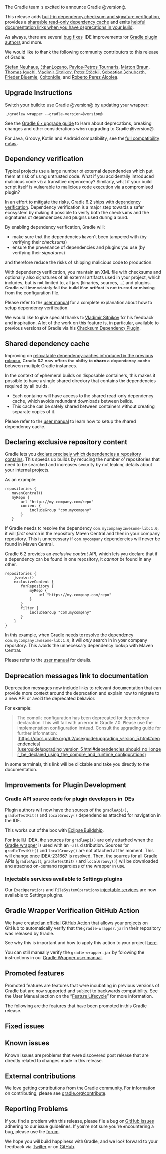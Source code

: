 The Gradle team is excited to announce Gradle @version@.

This release adds [built-in dependency checksum and signature verification](#dependency-verification), provides a [shareable read-only dependency cache](#shared-dependency-cache) and emits [helpful documentation links when you have deprecations in your build](#deprecation-messages).

As always, there are several [bug fixes](#fixed-issues), IDE improvements for [Gradle plugin authors](#plugin-dev) and more.

We would like to thank the following community contributors to this release of Gradle:

[Stefan Neuhaus](https://github.com/stefanneuhaus),
[EthanLozano](https://github.com/EthanLozano),
[Pavlos-Petros Tournaris](https://github.com/pavlospt),
[Márton Braun](https://github.com/zsmb13),
[Thomas Iguchi](https://github.com/tiguchi),
[Vladimir Sitnikov](https://github.com/vlsi/),
[Peter Stöckli](https://github.com/p-),
[Sebastian Schuberth](https://github.com/sschuberth),
[Frieder Bluemle](https://github.com/friederbluemle),
[ColtonIdle](https://github.com/ColtonIdle),
and [Roberto Perez Alcolea](https://github.com/rpalcolea).

## Upgrade Instructions

Switch your build to use Gradle @version@ by updating your wrapper:

`./gradlew wrapper --gradle-version=@version@`

See the [Gradle 6.x upgrade guide](userguide/upgrading_version_6.html#changes_@baseVersion@) to learn about deprecations, breaking changes and other considerations when upgrading to Gradle @version@.

For Java, Groovy, Kotlin and Android compatibility, see the [full compatibility notes](userguide/compatibility.html).

<!-- Do not add breaking changes or deprecations here! Add them to the upgrade guide instead. -->

<a name="dependency-verification"></a>
## Dependency verification

Typical projects use a large number of external dependencies which put them at risk of using untrusted code.
What if you accidentally introduced malicious code via a transitive dependency?
Similarly, what if your build script itself is vulnerable to malicious code execution via a compromised plugin?

In an effort to mitigate the risks, Gradle 6.2 ships with [dependency verification](userguide/dependency_verification.html).
Dependency verification is a major step towards a safer ecosystem by making it possible to verify both the checksums and the signatures of dependencies and plugins used during a build.

By enabling dependency verification, Gradle will:

- make sure that the dependencies haven't been tampered with (by verifying their _checksums_)
- ensure the provenance of dependencies and plugins you use (by verifying their _signatures_)

and therefore reduce the risks of shipping malicious code to production.

With dependency verification, you maintain an XML file with checksums and optionally also signatures of all external artifacts used in your project, which includes, but is not limited to, all jars (binaries, sources, ...) and plugins.
Gradle will immediately fail the build if an artifact is not trusted or missing from the configuration file.

Please refer to the [user manual](userguide/dependency_verification.html) for a complete explanation about how to setup dependency verification. 

We would like to give special thanks to [Vladimir Sitnikov](https://github.com/vlsi) for his feedback and inspiration.
A lot of the work on this feature is, in particular, available to previous versions of Gradle via his [Checksum Dependency Plugin](https://plugins.gradle.org/plugin/com.github.vlsi.checksum-dependency).

<a name="shared-dependency-cache"></a>
## Shared dependency cache

Improving on [relocatable dependency caches introduced in the previous release](https://docs.gradle.org/6.1.1/release-notes.html#ephemeral-ci:-reuse-gradle's-dependency-cache), Gradle 6.2 now offers the ability to **share** a dependency cache between multiple Gradle instances.

In the context of ephemeral builds on disposable containers, this makes it possible to have a single shared directory that contains the dependencies required by all builds.

- Each container will have access to the shared read-only dependency cache, which avoids redundant downloads between builds.
- This cache can be safely shared between containers without creating separate copies of it.

Please refer to the [user manual](userguide/dependency_resolution.html#sec:dependency_cache) to learn how to setup the shared dependency cache.

<a name="exclusive-repository-content"></a>
## Declaring exclusive repository content

Gradle lets you [declare precisely which dependencies a repository contains](userguide/declaring_repositories.html#sec:repository-content-filtering).  This speeds up builds by reducing the number of repositories that need to be searched and increases security by not leaking details about your internal projects.

As an example:
```
repositories {
   mavenCentral()
   myRepo {
       url "https://my-company.com/repo"
       content {
           includeGroup "com.mycompany"
       }
   }
```
If Gradle needs to resolve the dependency `com.mycompany:awesome-lib:1.0`, it will _first_ search in the repository Maven Central and then in your company repository.  This is unnecessary if `com.mycompany` dependencies will never be found in Maven Central.

Gradle 6.2 provides an _exclusive content_ API, which lets you declare that if a dependency can be found in one repository, it _cannot_ be found in any other.

```
repositories {
    jcenter()
    exclusiveContent {
       forRepository {
           myRepo {
               url "https://my-company.com/repo"
           }
       }
       filter {
           includeGroup "com.mycompany"
       }
    }
}
```

In this example, when Gradle needs to resolve the dependency `com.mycompany:awesome-lib:1.0`, it will _only_ search in in your company repository. This avoids the unnecessary dependency lookup with Maven Central.

Please refer to the [user manual](userguide/declaring_repositories.html#declaring_content_exclusively_found_in_one_repository) for details.

<a name="deprecation-messages"></a>
## Deprecation messages link to documentation

Deprecation messages now include links to relevant documentation that can provide more context around the deprecation and explain how to migrate to a new API or avoid the deprecated behavior. 

For example:
> The compile configuration has been deprecated for dependency declaration. This will fail with an error in Gradle 7.0. Please use the implementation configuration instead. Consult the upgrading guide for further information: [https://docs.gradle.org/6.2/userguide/upgrading_version_5.html#dependencies](userguide/upgrading_version_5.html#dependencies_should_no_longer_be_declared_using_the_compile_and_runtime_configurations)

In some terminals, this link will be clickable and take you directly to the documentation.

<a name="plugin-dev"></a>
## Improvements for Plugin Development

### Gradle API source code for plugin developers in IDEs

Plugin authors will now have the sources of the `gradleApi()`, `gradleTestKit()` and `localGroovy()` dependencies attached for navigation in the IDE.

This works out of the box with [Eclipse Buildship](https://projects.eclipse.org/projects/tools.buildship).

For IntelliJ IDEA, the sources for `gradleApi()` are only attached when the [Gradle wrapper](userguide/gradle_wrapper.html#sec:adding_wrapper) is used with an `-all` distribution. Sources for `gradleTestKit()` and `localGroovy()` are not attached at the moment.
This will change once [IDEA-231667](https://youtrack.jetbrains.com/issue/IDEA-231667) is resolved. Then, the sources for all Gradle APIs (`gradleApi()`, `gradleTestKit()` and `localGroovy()`) will be downloaded and attached on-demand regardless of the wrapper in use.

### Injectable services available to Settings plugins

Our `ExecOperations` and `FileSystemOperations` [injectable services](userguide/custom_gradle_types.html#services_for_injection) are now available to Settings plugins.

## Gradle Wrapper Verification GitHub Action

We have created [an official GitHub Action](https://github.com/marketplace/actions/gradle-wrapper-validation) that allows your projects on GitHub to automatically verify that the `gradle-wrapper.jar` in their repository was released by Gradle.

<!-- TODO: Replace this with link to blog when live -->
See why this is important and how to apply this action to your project
[here](https://github.com/gradle/wrapper-validation-action).

You can still manually verify the `gradle-wrapper.jar` by following the instructions in our
[Gradle Wrapper user manual](userguide/gradle_wrapper.html#sec:wrapper_checksum_verification).

## Promoted features
Promoted features are features that were incubating in previous versions of Gradle but are now supported and subject to backwards compatibility.
See the User Manual section on the “[Feature Lifecycle](userguide/feature_lifecycle.html)” for more information.

The following are the features that have been promoted in this Gradle release.

<!--
### Example promoted
-->

## Fixed issues

## Known issues

Known issues are problems that were discovered post release that are directly related to changes made in this release.

## External contributions

We love getting contributions from the Gradle community. For information on contributing, please see [gradle.org/contribute](https://gradle.org/contribute).

## Reporting Problems

If you find a problem with this release, please file a bug on [GitHub Issues](https://github.com/gradle/gradle/issues) adhering to our issue guidelines.
If you're not sure you're encountering a bug, please use the [forum](https://discuss.gradle.org/c/help-discuss).

We hope you will build happiness with Gradle, and we look forward to your feedback via [Twitter](https://twitter.com/gradle) or on [GitHub](https://github.com/gradle).
